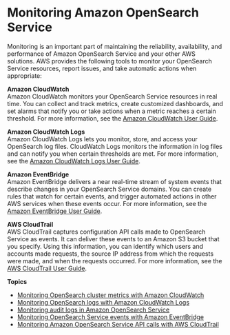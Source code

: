 # Monitoring Amazon OpenSearch Service<a name="monitoring"></a>

Monitoring is an important part of maintaining the reliability, availability, and performance of Amazon OpenSearch Service and your other AWS solutions\. AWS provides the following tools to monitor your OpenSearch Service resources, report issues, and take automatic actions when appropriate:

**Amazon CloudWatch**  
Amazon CloudWatch monitors your OpenSearch Service resources in real time\. You can collect and track metrics, create customized dashboards, and set alarms that notify you or take actions when a metric reaches a certain threshold\. For more information, see the [Amazon CloudWatch User Guide](https://docs.aws.amazon.com/AmazonCloudWatch/latest/monitoring/)\.

**Amazon CloudWatch Logs**  
Amazon CloudWatch Logs lets you monitor, store, and access your OpenSearch log files\. CloudWatch Logs monitors the information in log files and can notify you when certain thresholds are met\. For more information, see the [Amazon CloudWatch Logs User Guide](https://docs.aws.amazon.com/AmazonCloudWatch/latest/logs/)\.

**Amazon EventBridge**  
Amazon EventBridge delivers a near real\-time stream of system events that describe changes in your OpenSearch Service domains\. You can create rules that watch for certain events, and trigger automated actions in other AWS services when these events occur\. For more information, see the [Amazon EventBridge User Guide](https://docs.aws.amazon.com/eventbridge/latest/userguide/)\.

**AWS CloudTrail**  
AWS CloudTrail captures configuration API calls made to OpenSearch Service as events\. It can deliver these events to an Amazon S3 bucket that you specify\. Using this information, you can identify which users and accounts made requests, the source IP address from which the requests were made, and when the requests occurred\. For more information, see the [AWS CloudTrail User Guide](https://docs.aws.amazon.com/awscloudtrail/latest/userguide/)\.

**Topics**
+ [Monitoring OpenSearch cluster metrics with Amazon CloudWatch](managedomains-cloudwatchmetrics.md)
+ [Monitoring OpenSearch logs with Amazon CloudWatch Logs](createdomain-configure-slow-logs.md)
+ [Monitoring audit logs in Amazon OpenSearch Service](audit-logs.md)
+ [Monitoring OpenSearch Service events with Amazon EventBridge](monitoring-events.md)
+ [Monitoring Amazon OpenSearch Service API calls with AWS CloudTrail](managedomains-cloudtrailauditing.md)
